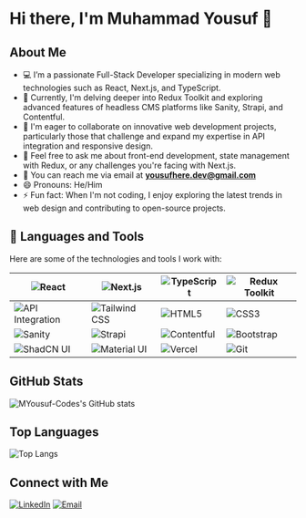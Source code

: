 # Hi there, I'm Muhammad Yousuf 👋

## About Me

- 💻 I’m a passionate Full-Stack Developer specializing in modern web technologies such as React, Next.js, and TypeScript.
- 🌱 Currently, I'm delving deeper into Redux Toolkit and exploring advanced features of headless CMS platforms like Sanity, Strapi, and Contentful.
- 👯 I'm eager to collaborate on innovative web development projects, particularly those that challenge and expand my expertise in API integration and responsive design.
- 💬 Feel free to ask me about front-end development, state management with Redux, or any challenges you're facing with Next.js.
- 👭 You can reach me via email at **yousufhere.dev@gmail.com**
- 😄 Pronouns: He/Him
- ⚡ Fun fact: When I'm not coding, I enjoy exploring the latest trends in web design and contributing to open-source projects.

## 🚀 Languages and Tools  

Here are some of the technologies and tools I work with:  

| ![React](https://img.shields.io/badge/-React-61DAFB?style=flat-square&logo=react&logoColor=black) | ![Next.js](https://img.shields.io/badge/-Next.js-000000?style=flat-square&logo=next.js&logoColor=white) | ![TypeScript](https://img.shields.io/badge/-TypeScript-3178C6?style=flat-square&logo=typescript&logoColor=white) | ![Redux Toolkit](https://img.shields.io/badge/-Redux%20Toolkit-764ABC?style=flat-square&logo=redux&logoColor=white) |
|---|---|---|---|
| ![API Integration](https://img.shields.io/badge/-API%20Integration-FF6F00?style=flat-square&logo=api&logoColor=white) | ![Tailwind CSS](https://img.shields.io/badge/-Tailwind%20CSS-38B2AC?style=flat-square&logo=tailwind-css&logoColor=white) | ![HTML5](https://img.shields.io/badge/-HTML5-E34F26?style=flat-square&logo=html5&logoColor=white) | ![CSS3](https://img.shields.io/badge/-CSS3-1572B6?style=flat-square&logo=css3&logoColor=white) |
| ![Sanity](https://img.shields.io/badge/-Sanity-F03E2F?style=flat-square&logo=sanity&logoColor=white) | ![Strapi](https://img.shields.io/badge/-Strapi-2F2E8B?style=flat-square&logo=strapi&logoColor=white) | ![Contentful](https://img.shields.io/badge/-Contentful-2478CC?style=flat-square&logo=contentful&logoColor=white) | ![Bootstrap](https://img.shields.io/badge/-Bootstrap-7952B3?style=flat-square&logo=bootstrap&logoColor=white) |
| ![ShadCN UI](https://img.shields.io/badge/-ShadCN%20UI-000000?style=flat-square&logo=shadcn&logoColor=white) | ![Material UI](https://img.shields.io/badge/-Material%20UI-007FFF?style=flat-square&logo=mui&logoColor=white) | ![Vercel](https://img.shields.io/badge/-Vercel-000000?style=flat-square&logo=vercel&logoColor=white) | ![Git](https://img.shields.io/badge/-Git-F05032?style=flat-square&logo=git&logoColor=white) |

## GitHub Stats

![MYousuf-Codes's GitHub stats](https://github-readme-stats.vercel.app/api?username=MYousuf-Codes&show_icons=true&theme=radical)

## Top Languages

![Top Langs](https://github-readme-stats.vercel.app/api/top-langs/?username=MYousuf-Codes&layout=compact&theme=radical)

## Connect with Me

[![LinkedIn](https://img.shields.io/badge/-LinkedIn-0A66C2?style=flat-square&logo=linkedin&logoColor=white)](https://www.linkedin.com/in/myousuf-codes)
[![Email](https://img.shields.io/badge/-Email-D14836?style=flat-square&logo=gmail&logoColor=white)](mailto:yousufhere.dev@gmail.com)
